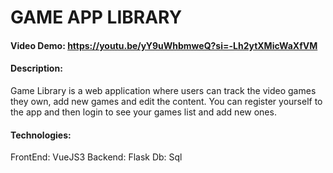 # GAME APP LIBRARY
#### Video Demo:  https://youtu.be/yY9uWhbmweQ?si=-Lh2ytXMicWaXfVM
#### Description:
Game Library is a web application where users can track the video games they own, add new games and edit the content.
You can register yourself to the app and then login to see your games list and add new ones.

#### Technologies:
FrontEnd: VueJS3 
Backend: Flask
Db: Sql
